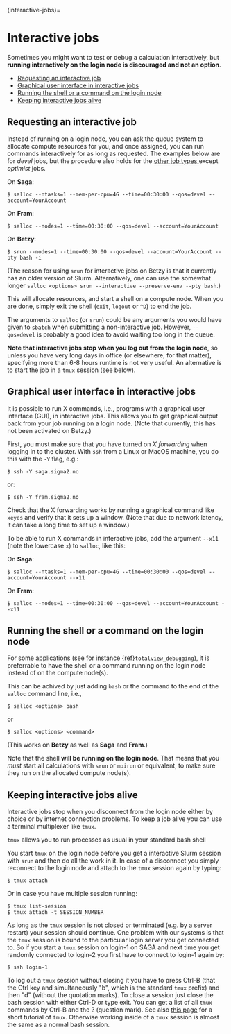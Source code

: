 (interactive-jobs)=

# Interactive jobs

Sometimes you might want to test or debug a calculation interactively,
but **running interactively on the login node is discouraged and not an
option**.

- [Requesting an interactive job](#requesting-an-interactive-job)
- [Graphical user interface in interactive jobs](#graphical-user-interface-in-interactive-jobs)
- [Running the shell or a command on the login node](#running-the-shell-or-a-command-on-the-login-node)
- [Keeping interactive jobs alive](#keeping-interactive-jobs-alive)


## Requesting an interactive job

Instead of running on a login node, you can ask the queue system to
allocate compute resources for you, and once assigned, you can run
commands interactively for as long as requested.  The examples below
are for _devel_ jobs, but the procedure also holds for the [other job
types ](choosing_job_types.md) except _optimist_ jobs.

On **Saga**:
```
$ salloc --ntasks=1 --mem-per-cpu=4G --time=00:30:00 --qos=devel --account=YourAccount
```

On **Fram**:
```
$ salloc --nodes=1 --time=00:30:00 --qos=devel --account=YourAccount
```

On **Betzy**:
```
$ srun --nodes=1 --time=00:30:00 --qos=devel --account=YourAccount --pty bash -i
```

(The reason for using `srun` for interactive jobs on Betzy is that it
currently has an older version of Slurm.  Alternatively, one can use
the somewhat longer `salloc <options> srun --interactive
--preserve-env --pty bash`.)

This will allocate resources, and start a shell on a compute node.
When you are done, simply exit the shell (`exit`, `logout` or `^D`) to
end the job.

The arguments to `salloc` (or `srun`) could be any arguments you
would have given to `sbatch` when submitting a non-interactive
job. However, `--qos=devel` is probably a good idea to avoid waiting
too long in the queue.

**Note that interactive jobs stop when you log out from the login
node**, so unless you have very long days in office (or elsewhere, for
that matter), specifying more than 6-8 hours runtime is not very
useful. An alternative is to start the job in a `tmux` session (see
below).


## Graphical user interface in interactive jobs

It is possible to run X commands, i.e., programs with a graphical user
interface (GUI), in interactive jobs. This allows you to get graphical
output back from your job running on a login node.  (Note that
currently, this has not been activated on Betzy.)

First, you must make sure that you have turned on *X forwarding* when logging
in to the cluster.  With `ssh` from a Linux or MacOS machine, you do this with
the `-Y` flag, e.g.:
```
$ ssh -Y saga.sigma2.no
```
or:
```
$ ssh -Y fram.sigma2.no
```

Check that the X forwarding works by running a graphical command like `xeyes`
and verify that it sets up a window.  (Note that due to network latency, it
can take a long time to set up a window.)

To be able to run X commands in interactive jobs, add the argument `--x11`
(note the lowercase `x`) to `salloc`, like this:

On **Saga**:
```
$ salloc --ntasks=1 --mem-per-cpu=4G --time=00:30:00 --qos=devel --account=YourAccount --x11
```

On **Fram**:
```
$ salloc --nodes=1 --time=00:30:00 --qos=devel --account=YourAccount --x11
```


## Running the shell or a command on the login node

For some applications (see for instance {ref}`totalview_debugging`),
it is preferrable to have the shell or a command running on the login
node instead of on the compute node(s).

This can be achived by just adding `bash` or the command to the end of
the `salloc` command line, i.e.,
```
$ salloc <options> bash
```
or
```
$ salloc <options> <command>
```
(This works on **Betzy** as well as **Saga** and **Fram**.)

Note that the shell **will be running on the login node**.  That means
that you *must* start all calculations with `srun` or `mpirun` or
equivalent, to make sure they run on the allocated compute node(s).


## Keeping interactive jobs alive

Interactive jobs stop when you disconnect from the login node either by
choice or by internet connection problems. To keep a job alive you can
use a terminal multiplexer like `tmux`.

`tmux` allows you to run processes as usual in your standard bash shell

You start `tmux` on the login node before you get a interactive Slurm
session with `srun` and then do all the work in it. In case of a
disconnect you simply reconnect to the login node and attach to the `tmux`
session again by typing:
```
$ tmux attach
```
Or in case you have multiple session running:
```
$ tmux list-session
$ tmux attach -t SESSION_NUMBER
```

As long as the `tmux` session is not closed or terminated (e.g. by a
server restart) your session should continue. One problem with our
systems is that the `tmux` session is bound to the particular login server
you get connected to. So if you start a `tmux` session on login-1 on SAGA
and next time you get randomly connected to login-2 you first have to
connect to login-1 again by:
```
$ ssh login-1
```

To log out a `tmux` session without closing it you have to press Ctrl-B
(that the Ctrl key and simultaneously "b", which is the standard `tmux`
prefix) and then "d" (without the quotation marks). To close a session
just close the bash session with either Ctrl-D or type exit. You can get
a list of all `tmux` commands by Ctrl-B and the ? (question mark). See
also [this
page](https://www.hamvocke.com/blog/a-quick-and-easy-guide-to-tmux/) for
a short tutorial of `tmux`. Otherwise working inside of a `tmux` session is
almost the same as a normal bash session.
